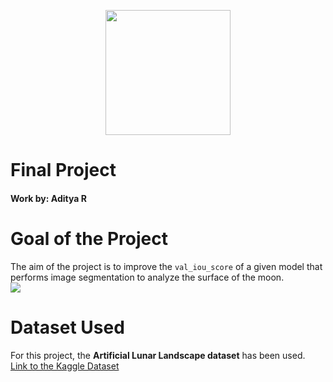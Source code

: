<p align="center">
<img src="https://discordhome.com/user_upload/backgrounds/7864background.jpg" style="height:200px">
</p>

# Final Project
#### Work by: Aditya R


# Goal of the Project
The aim of the project is to improve the `val_iou_score` of a given model that performs image segmentation to analyze the surface of the moon.  
![](https://media.giphy.com/media/l0K4m8FLCB4anX60g/giphy.gif)

# Dataset Used
For this project, the **Artificial Lunar Landscape dataset** has been used.  
<a href="https://www.kaggle.com/datasets/romainpessia/artificial-lunar-rocky-landscape-dataset"> Link to the Kaggle Dataset </a>
